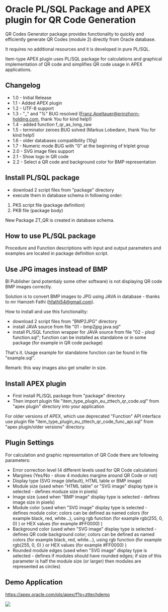 # Oracle PL/SQL Package and APEX plugin for QR Code Generation
QR Codes Generator package provides functionality to quickly and efficiently generate QR Codes (module 2) directly from Oracle database.

It requires no additional resources and it is developed in pure PL/SQL.

Item-type APEX plugin uses PL/SQL package for calculations and graphical implementation of QR code and simplifies QR code usage in APEX applications.

## Changelog
- 1.0 - Initial Release
- 1.1 - Added APEX plugin
- 1.2 - UTF-8 support
- 1.3 - "_" and "%" BUG resolved (Franz.Apeltauer@prinzhorn-holding.com, thank You for kind help!)
- 1.4 - added function f_qr_as_long_raw
- 1.5 - terminator zeroes BUG solved (Markus Lobedann, thank You for kind help!)
- 1.6 - older databases compatilbility (10g)
- 1.7 - Numeric mode BUG with "0" at the beginning of triplet group
- 2.0 - SVG image files support
- 2.1 - Show logo in QR code
- 2.2 - Select a QR code and background color for BMP representation

## Install PL/SQL package
- download 2 script files from "package" directory 
- execute them in database schema in following order:
1. PKS script file (package definition)
2. PKB file (package body)

New Package ZT_QR is created in database schema.

## How to use PL/SQL package
Procedure and Function descriptions with input and output parameters and examples are located in package definition script.

## Use JPG images instead of BMP
BI Publisher (and potentialy some other software) is not displaying QR code BMP images correctly.

Solution is to convert BMP images to JPG using JAVA in database - thanks to mr Hamzeh Fathi (hfathi54@gmail.com).

How to install and use this functionality:
- download 2 script files from "BMP2JPG" directory
- install JAVA source from file "01 - bmp2jpg java.sql"
- install PL/SQL function wrapper for JAVA source from file "02 - plsql function.sql"; function can be installed as standalone or in some package (for example in QR code package)

That's it. Usage example for standalone function can be found in file "example.sql".

Remark: this way images also get smaller in size.

## Install APEX plugin
- First install PL/SQL package from "package" directory
- Then import plugin file "item_type_plugin_eu_zttech_qr_code.sql" from "apex plugin" directory into your application

For older versions of APEX, which use deprecated "Function" API interface use plugin file "item_type_plugin_eu_zttech_qr_code_func_api.sql" from "apex plugin/older versions" directory.

## Plugin Settings
For calculation and graphic representation of QR Code there are following parameters:
- Error correction level (4 different levels used for QR Code calculation)
- Margines (Yes/No - show 4 modules margine around QR Code or not)
- Display type (SVG image (default), HTML table or BMP image)
- Module size (used when "HTML table" or "SVG image" display type is selected - defines moduze size in pixels)
- Image size (used when "BMP image" display type is selected - defines image size in pixels)
- Module color (used when "SVG image" display type is selected - defines module color; colors can be defined as named colors (for example black, red, white...), using rgb function (for example rgb(255, 0, 0) ) or HEX values (for example #FF0000) )
- Background color (used when "SVG image" display type is selected - defines QR code background color; colors can be defined as named colors (for example black, red, white...), using rgb function (for example rgb(255, 0, 0) ) or HEX values (for example #FF0000) )
- Rounded module edges (used when "SVG image" display type is selected - defines if modules should have rounded edges; if size of this parameter is half the module size (or larger) then modules are represented as circles)

## Demo Application
https://apex.oracle.com/pls/apex/f?p=zttechdemo

![](https://github.com/zorantica/qr-code/blob/master/preview.jpg)
